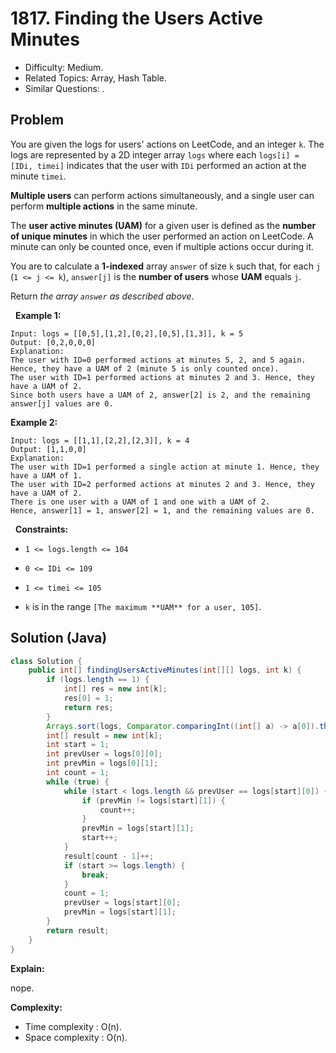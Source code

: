 # 1817. Finding the Users Active Minutes

- Difficulty: Medium.
- Related Topics: Array, Hash Table.
- Similar Questions: .

## Problem

You are given the logs for users' actions on LeetCode, and an integer ```k```. The logs are represented by a 2D integer array ```logs``` where each ```logs[i] = [IDi, timei]``` indicates that the user with ```IDi``` performed an action at the minute ```timei```.

**Multiple users** can perform actions simultaneously, and a single user can perform **multiple actions** in the same minute.

The **user active minutes (UAM)** for a given user is defined as the **number of unique minutes** in which the user performed an action on LeetCode. A minute can only be counted once, even if multiple actions occur during it.

You are to calculate a **1-indexed** array ```answer``` of size ```k``` such that, for each ```j``` (```1 <= j <= k```), ```answer[j]``` is the **number of users** whose **UAM** equals ```j```.

Return *the array *```answer```* as described above*.

 
**Example 1:**

```
Input: logs = [[0,5],[1,2],[0,2],[0,5],[1,3]], k = 5
Output: [0,2,0,0,0]
Explanation:
The user with ID=0 performed actions at minutes 5, 2, and 5 again. Hence, they have a UAM of 2 (minute 5 is only counted once).
The user with ID=1 performed actions at minutes 2 and 3. Hence, they have a UAM of 2.
Since both users have a UAM of 2, answer[2] is 2, and the remaining answer[j] values are 0.
```

**Example 2:**

```
Input: logs = [[1,1],[2,2],[2,3]], k = 4
Output: [1,1,0,0]
Explanation:
The user with ID=1 performed a single action at minute 1. Hence, they have a UAM of 1.
The user with ID=2 performed actions at minutes 2 and 3. Hence, they have a UAM of 2.
There is one user with a UAM of 1 and one with a UAM of 2.
Hence, answer[1] = 1, answer[2] = 1, and the remaining values are 0.
```

 
**Constraints:**


	
- ```1 <= logs.length <= 104```
	
- ```0 <= IDi <= 109```
	
- ```1 <= timei <= 105```
	
- ```k``` is in the range ```[The maximum **UAM** for a user, 105]```.



## Solution (Java)

```java
class Solution {
    public int[] findingUsersActiveMinutes(int[][] logs, int k) {
        if (logs.length == 1) {
            int[] res = new int[k];
            res[0] = 1;
            return res;
        }
        Arrays.sort(logs, Comparator.comparingInt((int[] a) -> a[0]).thenComparingInt(a -> a[1]));
        int[] result = new int[k];
        int start = 1;
        int prevUser = logs[0][0];
        int prevMin = logs[0][1];
        int count = 1;
        while (true) {
            while (start < logs.length && prevUser == logs[start][0]) {
                if (prevMin != logs[start][1]) {
                    count++;
                }
                prevMin = logs[start][1];
                start++;
            }
            result[count - 1]++;
            if (start >= logs.length) {
                break;
            }
            count = 1;
            prevUser = logs[start][0];
            prevMin = logs[start][1];
        }
        return result;
    }
}
```

**Explain:**

nope.

**Complexity:**

* Time complexity : O(n).
* Space complexity : O(n).
